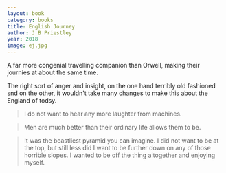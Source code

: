 ```yaml
---
layout: book
category: books
title: English Journey
author: J B Priestley
year: 2018
image: ej.jpg
---
```

A far more congenial travelling companion than Orwell, making their journies at about the same time.

The right sort of anger and insight, on the one hand terribly old fashioned snd on the other, it wouldn't take many changes to make this about the England of todsy.

> I do not want to hear any more laughter from machines.

> Men are much better than their ordinary life allows them to be.

> It was the beastliest pyramid you can imagine.  I did not want to be at the top, but still less
did I want to be further down on any of those horrible slopes.  I wanted to be off the thing
altogether and enjoying myself.
